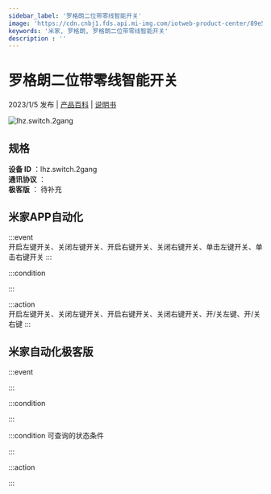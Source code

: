```yaml
---
sidebar_label: '罗格朗二位带零线智能开关'
image: 'https://cdn.cnbj1.fds.api.mi-img.com/iotweb-product-center/89e5ef4fedca2fbc3244e1757a2593ff_1662110438587.png?GalaxyAccessKeyId=AKVGLQWBOVIRQ3XLEW&Expires=9223372036854775807&Signature=9jmpkhmnGED47oFqtuqzfepEQXQ='
keywords: '米家, 罗格朗, 罗格朗二位带零线智能开关'
description : ''
---
```

# 罗格朗二位带零线智能开关

2023/1/5 发布 | [产品百科](https://home.mi.com/webapp/content/baike/product/index.html?model=lhz.switch.2gang/) | [说明书](https://home.mi.com/views/introduction.html?model=lhz.switch.2gang&region=cn)

![lhz.switch.2gang](https://cdn.cnbj1.fds.api.mi-img.com/iotweb-product-center/89e5ef4fedca2fbc3244e1757a2593ff_1662110438587.png?GalaxyAccessKeyId=AKVGLQWBOVIRQ3XLEW&Expires=9223372036854775807&Signature=9jmpkhmnGED47oFqtuqzfepEQXQ=)

## 规格  
> 
**设备 ID** ：lhz.switch.2gang  
**通讯协议** ：  
**极客版**  ： 待补充 


## 米家APP自动化  

:::event  
开启左键开关、关闭左键开关、开启右键开关、关闭右键开关、单击左键开关、单击右键开关
:::

:::condition  

:::

:::action   
开启左键开关、关闭左键开关、开启右键开关、关闭右键开关、开/关左键、开/关右键
:::

## 米家自动化极客版  

:::event  

:::

:::condition  

:::

:::condition 可查询的状态条件  

:::

:::action  

:::

        
